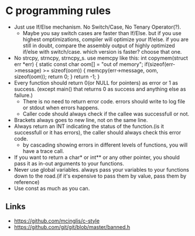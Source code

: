 # C programming rules
- Just use If/Else mechanism. No Switch/Case, No Tenary Operator(?). 
  - Maybe you say switch cases are faster than If/Else. but if you use highest omptimizations, compiler will optimize your If/else. if you are still in doubt,
    compare the assembly output of highly optimized if/else with switch/case. which version is faster? choose that one.
- No strcpy, strncpy, strncpy_s. use memcpy like this:
  int copymem(struct err *err)
  {
      static const char oom[] = "out of memory";
      if(sizeof(err->message) >= sizeof(oom))
      {
        memcpy(err->message, oom, sizeof(oom));
        return 0;
      }
      return -1;
  }
- Every function should return 0(or NULL for pointers) as error or 1 as success. (except main() that returns 0 as success and anything else as failure.)
  - There is no need to return error code. errors should write to log file or stdout when errors happens.
  - Caller code should always check if the callee was successfull or not.
- Brackets always goes to new line, not on the same line.
- Always return an INT indicating the status of the function.(is it successfull or it has errors), the caller should always check this error code.
  - by cascading showing errors in different levels of functions, you will have a trace call.
- If you want to return a char* or int** or any other pointer, you should pass it as in-out arguments to your functions.
- Never use global variables. always pass your variables to your functions down to the road.(if it's expensive to pass them by value, pass them by reference)
- Use const as much as you can.

## Links
- https://github.com/mcinglis/c-style
- https://github.com/git/git/blob/master/banned.h
